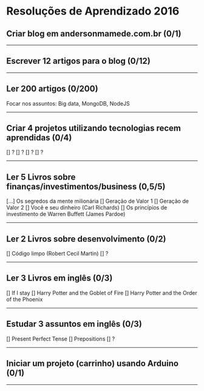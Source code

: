 # Resoluções de Aprendizado 2016


## Criar blog em andersonmamede.com.br (0/1)

-------------------


## Escrever 12 artigos para o blog (0/12)

-------------------


## Ler 200 artigos (0/200)
Focar nos assuntos: Big data, MongoDB, NodeJS

-------------------


## Criar 4 projetos utilizando tecnologias recem aprendidas (0/4)
[] ?
[] ?
[] ?
[] ?

-------------------


## Ler 5 Livros sobre finanças/investimentos/business (0,5/5)
[...] Os segredos da mente milionária
[] Geração de Valor 1
[] Geração de Valor 2
[] Você e seu dinheiro (Carl Richards)
[] Os princípios de investimento de Warren Buffett (James Pardoe)

-------------------


## Ler 2 Livros sobre desenvolvimento (0/2)
[] Código limpo (Robert Cecil Martin)
[] ?

-------------------


## Ler 3 Livros em inglês (0/3)
[] If I stay
[] Harry Potter and the Goblet of Fire
[] Harry Potter and the Order of the Phoenix

-------------------


## Estudar 3 assuntos em inglês (0/3)
[] Present Perfect Tense
[] Prepositions
[] ?

-------------------


## Iniciar um projeto (carrinho) usando Arduino (0/1)

-------------------
